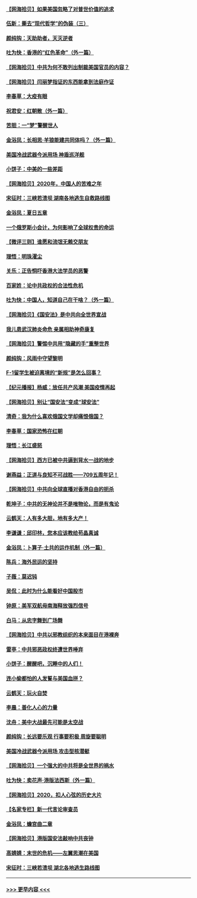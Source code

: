 #### [【网海拾贝】如果美国忽略了对普世价值的追求](../pages/nsc993/n12260094.md?t=07162356) 
#### [伍新：撕去“现代哲学”的伪装（三）](../pages/nsc993/n12257814.md?t=07162356) 
#### [颜纯钩：天助助者，天灭逆者](../pages/nsc993/n12257239.md?t=07162356) 
#### [吐为快：香港的“红色革命”（外一篇）](../pages/nsc993/n12257129.md?t=07162356) 
#### [【网海拾贝】中共为何不敢列出制裁美国官员的内容？](../pages/nsc993/n12256499.md?t=07162356) 
#### [【网海拾贝】闫丽梦指证的东西能拿到法庭作证](../pages/nsc993/n12254739.md?t=07162356) 
#### [李春草：大疫有眼](../pages/nsc993/n12253231.md?t=07162356) 
#### [祝君安：红朝散（外一篇）](../pages/nsc993/n12252340.md?t=07162356) 
#### [苦胆：一“梦”警醒世人](../pages/nsc993/n12251661.md?t=07162356) 
#### [金浴凤：长相思·羊狼能建共同体吗？（外一篇）](../pages/nsc993/n12251570.md?t=07162356) 
#### [美国冷战武器今派用场 神盾巡洋舰](../pages/nsc993/n12251051.md?t=07162356) 
#### [小饼子：中美的一些差距](../pages/nsc993/n12251198.md?t=07162356) 
#### [【网海拾贝】2020年，中国人的苦难之年](../pages/nsc993/n12251012.md?t=07162356) 
#### [宋征时：三峡若溃坝 湖南各地逃生自救路线图](../pages/nsc993/n12250151.md?t=07162356) 
#### [金浴凤：夏日五章](../pages/nsc993/n12249556.md?t=07162356) 
#### [一个俄罗斯小会计，为何影响了全球权贵的命运](../pages/nsc993/n12249523.md?t=07162356) 
#### [【微评三则】谁愿和流氓无赖交朋友](../pages/nsc993/n12248892.md?t=07162356) 
#### [理悟：明珠濯尘](../pages/nsc993/n12248839.md?t=07162356) 
#### [关乐：正告恫吓香港大法学员的恶警](../pages/nsc993/n12248750.md?t=07162356) 
#### [百家姓：论中共政权的合法性危机](../pages/nsc993/n12248625.md?t=07162356) 
#### [吐为快：中国人，知道自己在干啥？（外一篇）](../pages/nsc993/n12248615.md?t=07162356) 
#### [【网海拾贝】《国安法》是中共向全世界宣战](../pages/nsc993/n12248498.md?t=07162356) 
#### [我儿患武汉肺炎命危 亲属相助神奇康复](../pages/nsc993/n12247576.md?t=07162356) 
#### [【网海拾贝】警惕中共用“隐藏的手”重整世界](../pages/nsc993/n12246247.md?t=07162356) 
#### [颜纯钩：风雨中守望黎明](../pages/nsc993/n12246291.md?t=07162356) 
#### [F-1留学生被迫离境的“新规”是怎么回事？](../pages/nsc993/n12246361.md?t=07162356) 
#### [【纪元播报】杨威：放任共产风潮 美国疫情再起](../pages/nsc993/n12240124.md?t=07162356) 
#### [【网海拾贝】别让“国安法“变成“球安法”](../pages/nsc993/n12242935.md?t=07162356) 
#### [清奇：我为什么喜欢俄国文学却痛恨俄国？](../pages/nsc993/n12240970.md?t=07162356) 
#### [李春草：国家恐怖在红朝](../pages/nsc993/n12240943.md?t=07162356) 
#### [理悟：长江盛怒](../pages/nsc993/n12240627.md?t=07162356) 
#### [【网海拾贝】西方已被中共逼到背水一战的地步](../pages/nsc993/n12240176.md?t=07162356) 
#### [谢燕益：正道与良知不可战胜——709五周年记！](../pages/nsc993/n12239775.md?t=07162356) 
#### [【网海拾贝】中共向全球直播对香港自由的扼杀](../pages/nsc993/n12239675.md?t=07162356) 
#### [乾坤子：中共的无神论并不是唯物论，而是有鬼论](../pages/nsc993/n12235337.md?t=07162356) 
#### [云鹤天：人有多大胆，地有多大产！](../pages/nsc993/n12235180.md?t=07162356) 
#### [李谦谦：邱印林，您本应该教给苟晶真诚](../pages/nsc993/n12235016.md?t=07162356) 
#### [金浴凤：卜算子·土共的运作机制（外一篇）](../pages/nsc993/n12234986.md?t=07162356) 
#### [陈兵：海外民运的坚持](../pages/nsc993/n12234976.md?t=07162356) 
#### [子薇：莫迟钝](../pages/nsc993/n12234945.md?t=07162356) 
#### [吴侃：此时为什么能看好中国股市](../pages/nsc993/n12234791.md?t=07162356) 
#### [钟原：美军双航母南海释放强烈信号](../pages/nsc993/n12234757.md?t=07162356) 
#### [白马：从忠字舞到广场舞](../pages/nsc993/n12233793.md?t=07162356) 
#### [【网海拾贝】中共以邪教组织的本来面目在港裸奔](../pages/nsc993/n12233705.md?t=07162356) 
#### [雷亭：中共邪恶政权终遭世界唾弃](../pages/nsc993/n12233527.md?t=07162356) 
#### [小饼子：醒醒吧，沉睡中的人们！](../pages/nsc993/n12233462.md?t=07162356) 
#### [连小偷都怕的人发誓与美国血拼？](../pages/nsc993/n12233384.md?t=07162356) 
#### [云鹤天：玩火自焚](../pages/nsc993/n12233200.md?t=07162356) 
#### [李晨：善化人心的力量](../pages/nsc993/n12232209.md?t=07162356) 
#### [沈舟：美中大战最先可能是太空战](../pages/nsc993/n12232144.md?t=07162356) 
#### [颜纯钩：长远要乐观 行事要积极 周旋要聪明](../pages/nsc993/n12231992.md?t=07162356) 
#### [美国冷战武器今派用场 攻击型核潜艇](../pages/nsc993/n12231191.md?t=07162356) 
#### [【网海拾贝】一个强大的中共将是全世界的祸水](../pages/nsc993/n12231562.md?t=07162356) 
#### [吐为快：卖花声‧港版法西斯（外一篇）](../pages/nsc993/n12229898.md?t=07162356) 
#### [【网海拾贝】2020，扣人心弦的历史大片](../pages/nsc993/n12229171.md?t=07162356) 
#### [【名家专栏】新一代言论审查员](../pages/nsc993/n12227794.md?t=07162356) 
#### [金浴凤：蟾宫曲二章](../pages/nsc993/n12228984.md?t=07162356) 
#### [【网海拾贝】港版国安法敲响中共丧钟](../pages/nsc993/n12226956.md?t=07162356) 
#### [高婧婧：末世的危机——左翼思潮在美国](../pages/nsc993/n12226818.md?t=07162356) 
#### [宋征时：三峡若溃坝 湖北各地逃生路线图](../pages/nsc993/n12226226.md?t=07162356) 

----
#### [ >>> 更早内容 <<< ](../indexes/nsc993-earlier.md)
